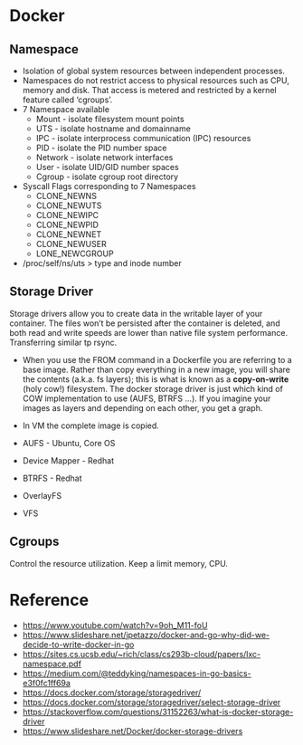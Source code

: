 # Docker

## Namespace
- Isolation of global system resources between independent processes.
- Namespaces do not restrict access to physical resources such as CPU, memory and disk. That access is metered and restricted by a kernel feature called ‘cgroups’.
- 7 Namespace available
    - Mount - isolate filesystem mount points
    - UTS - isolate hostname and domainname
    - IPC - isolate interprocess communication (IPC) resources
    - PID - isolate the PID number space
    - Network - isolate network interfaces
    - User - isolate UID/GID number spaces
    - Cgroup - isolate cgroup root directory
- Syscall Flags corresponding to 7 Namespaces
    - CLONE_NEWNS 
    - CLONE_NEWUTS 
    - CLONE_NEWIPC 
    - CLONE_NEWPID 
    - CLONE_NEWNET 
    - CLONE_NEWUSER
    - LONE_NEWCGROUP
- /proc/self/ns/uts > type and inode number





## Storage Driver
Storage drivers allow you to create data in the writable layer of your container. 
The files won’t be persisted after the container is deleted, and both read and write speeds are lower than native file system performance. Transferring similar tp rsync.

- When you use the FROM command in a Dockerfile you are referring to a base image. Rather than copy everything in a new image, you will share the contents (a.k.a. fs layers); this is what is known as a **copy-on-write** (holy cow!) filesystem. The docker storage driver is just which kind of COW implementation to use (AUFS, BTRFS ...). If you imagine your images as layers and depending on each other, you get a graph.

- In VM the complete image is copied. 

- AUFS - Ubuntu, Core  OS
- Device Mapper - Redhat 
- BTRFS - Redhat
- OverlayFS
- VFS


 ## Cgroups
 Control the resource utilization. Keep a limit memory, CPU. 



# Reference
- https://www.youtube.com/watch?v=9oh_M11-foU
- https://www.slideshare.net/jpetazzo/docker-and-go-why-did-we-decide-to-write-docker-in-go
- https://sites.cs.ucsb.edu/~rich/class/cs293b-cloud/papers/lxc-namespace.pdf
- https://medium.com/@teddyking/namespaces-in-go-basics-e3f0fc1ff69a
- https://docs.docker.com/storage/storagedriver/
- https://docs.docker.com/storage/storagedriver/select-storage-driver
- https://stackoverflow.com/questions/31152263/what-is-docker-storage-driver
- https://www.slideshare.net/Docker/docker-storage-drivers